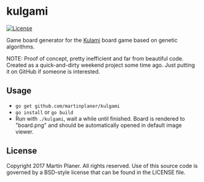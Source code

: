 # kulgami

[![License](https://img.shields.io/badge/LICENSE-BSD-ff69b4.svg)](https://github.com/martinplaner/kulgami/blob/master/LICENSE.txt)

Game board generator for the [Kulami](https://www.boardgamegeek.com/boardgame/108831/kulami) board game based on genetic algorithms.

NOTE: Proof of concept, pretty inefficient and far from beautiful code. Created as a quick-and-dirty weekend project some time ago. Just putting it on GitHub if someone is interested.

## Usage

- `go get github.com/martinplaner/kulgami`
- `go install` or `go build`
- Run with `./kulgami`, wait a while until finished. Board is rendered to "board.png" and should be automatically opened in default image viewer.

## License

Copyright 2017 Martin Planer. All rights reserved.
Use of this source code is governed by a BSD-style
license that can be found in the LICENSE file.
